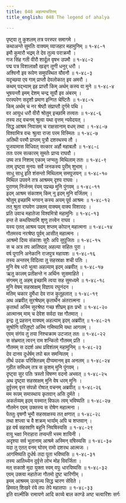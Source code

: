```yaml
---
title: 048 अहल्याचरितम्
title_english: 048 The legend of ahalya

---
```

पृष्ट्वा तु कुशलम् तत्र परस्पर समागमे ।  
कथाअन्ते सुमतिः वाक्यम् व्याजहार महामुनिम् ॥ १-४८-१  
इमौ कुमारौ भद्रम् ते देव तुल्य पराक्रमौ ।  
गज सिंह गती वीरौ शार्दूल वृषभ उपमौ ॥ १-४८-२  
पद्म पत्र विशालाक्षौ खड्ग तूणी धनुर् धरौ ।  
अश्विनौ इव रूपेण समुपस्थित यौवनौ ॥ १-४८-३  
यदृच्छया एव गाम् प्राप्तौ देवलोकात् इव अमरौ ।  
कथम् पद्भ्याम् इह प्राप्तौ किम् अर्थम् कस्य वा मुने ॥ १-४८-४  
भूषयन्तौ इमम् देशम् चन्द्र सूर्यौ इव अंबरम् ।  
परस्परेण सदृशौ प्रमाण इन्गित चेष्टितैः ॥ १-४८-५  
किम् अर्थम् च नर श्रेष्ठौ संप्राप्तौ दुर्गमे पथि ।  
वर आयुध धरौ वीरौ श्रोतुम् इच्छामि तत्त्वतः ॥ १-४८-६  
तस्य तद् वचनम् श्रुत्वा यथा वृत्तम् न्यवेदयत् ।  
सिद्ध आश्रम निवासम् च राक्षसानाम् वधम् तथा । १-४८-७  
विश्वामित्र वचः श्रुत्वा राजा परम विस्मितः ॥ १-४८-७  
अतिथी परमौ प्राप्तम् पुत्रौ दशरथस्य तौ ।  
पूजयामास विधिवत् सत्कार अर्हौ महाबलौ ॥ १-४८-८  
ततः परम सत्कारम् सुमतेः प्राप्य राघवौ ।  
उष्य तत्र निशाम् एकाम् जग्मतुः मिथिलाम् ततः ॥ १-४८-९  
ताम् दृष्ट्वा मुनयः सर्वे जनकस्य पुरीम् शुभाम् ।  
साधु साधु इति शंसन्तो मिथिलाम् समपूजयन् ॥ १-४८-१०  
मिथिल उपवने तत्र आश्रमम् दृश्य राघवः ।  
पुराणम् निर्जनम् रंयम् पप्रच्छ मुनि पुंगवम् ॥ १-४८-११  
इदम् आश्रम संकाशम् किम् नु इदम् मुनि वर्जितम् ।  
श्रोतुम् इच्छामि भगवन् कस्य अयम् पूर्व आश्रमः ॥ १-४८-१२  
तत् श्रुता राघवेण उक्तम् वाक्यम् वाक्य विशारदः ।  
प्रति उवाच महातेजा विश्वमित्रो महामुनिः ॥ १-४८-१३  
हन्त ते कथयिष्यामि शृणु तत्त्वेन राघव ।  
यस्य एतत् आश्रम पदम् शप्तम् कोपान् महात्मना ॥ १-४८-१४  
गौतमस्य नरश्रेष्ठ पूर्वम् आसीत् महात्मनः ।  
आश्रमो दिव्य संकाशः सुरैः अपि सुपूजितः ॥ १-४८-१५  
स च अत्र तप आतिष्ठत् अहल्या सहितः पुरा ।  
वर्ष पूगानि अनेकानि राजपुत्र महायशः ॥ १-४८-१६  
तस्य अन्तरम् विदित्वा तु सहस्राक्षः शची पतिः ।  
मुनि वेष धरो भूत्वा अहल्याम् इदम् अब्रवीत् ॥ १-४८-१७  
ऋतु कालम् प्रतीक्षन्ते न अर्थिनः सुसमाहिते ।  
संगमम् तु अहम् इच्छामि त्वया सह सुमध्यमे ॥ १-४८-१८  
मुनि वेषम् सहस्राक्षम् विज्ञाय रघुनंदन ।  
मतिम् चकार दुर्मेधा देव राज कुतूहलात् ॥ १-४८-१९  
अथ अब्रवीत् सुरश्रेष्ठम् कृतार्थेन अंतरात्मना ।  
कृतार्था अस्मि सुरश्रेष्ठ गच्छ शीघ्रम् इतः प्रभो ॥ १-४८-२०  
आत्मानम् माम् च देवेश सर्वदा रक्ष गौतमात् ।  
इन्द्रः तु प्रहसन् वाक्यम् अहल्याम् इदम् अब्रवीत् ॥ १-४८-२१  
सुश्रोणि परितुष्टो अस्मि गमिष्यामि यथा आगतम् ।  
एवम् संगंय तु तया निश्चक्राम उटजात् ततः ॥ १-४८-२२  
स संभ्रमात् त्वरन् राम शन्कितो गौतमम् प्रति ।  
गौतमम् स ददर्श अथ प्रविशंतम् महामुनिम् ॥ १-४८-२३  
देव दानव दुर्धर्षम् तपो बल समन्वितम् ।  
तीर्थ उदक परिक्लिन्नम् दीप्यमानम् इव अनलम् ॥ १-४८-२४  
गृहीत समिधम् तत्र स कुशम् मुनि पुंगवम् ।  
दृष्ट्वा सुर पतिः त्रस्तो विषण्ण वदनो अभवत् ॥ १-४८-२५  
अथ दृष्ट्वा सहस्राक्षम् मुनि वेष धरम् मुनिः ।  
दुर्वृत्तम् वृत्त संपन्नो रोषात् वचनम् अब्रवीत् ॥ १-४८-२६  
मम रूपम् समास्थाय कृतवान् असि दुर्मते ।  
अकर्तव्यम् इदम् यस्मात् विफलः त्वम् भविष्यति ॥ १-४८-२७  
गौतमेन एवम् उक्तस्य स रोषेण महात्मना ।  
पेततुः वृषणौ भूमौ सहस्राक्षस्य तत् क्षणात् ॥ १-४८-२८  
तथा शप्त्वा च वै शक्रम् भार्याम् अपि च शप्तवान् ।  
इह वर्ष सहस्राणि बहूनि निवषिस्यसि ॥ १-४८-२९  
वायु भक्षा निराहारा तप्यन्ती भस्म शायिनी ।  
अदृश्या सर्व भूतानाम् आश्रमे अस्मिन् वषिस्यसि ॥ १-४८-३०  
यदा तु एतत् वनम् घोरम् रामो दशरथ आत्मजः ।  
आगमिष्यति दुर्धर्षः तदा पूता भविष्यसि ॥ १-४८-३१  
तस्य आतिथ्येन दुर्वृत्ते लोभ मोह विवर्जिता ।  
मत् सकाशे मुदा युक्ता स्वम् वपुः धारयिष्यसि ॥ १-४८-३२  
एवम् उक्त्वा महातेजा गौतमो दुष्ट चारिणीम् ।  
इमम् आश्रमम् उत्सृज्य सिद्ध चारण सेविते ।  
हिमवत् शिखरे रंये तपः तेपे महातपाः ॥ १-४८-३३  
इति वाल्मीकि रामायणे आदि काव्ये बाल काण्डे अष्ट चत्वारिंशः सर्गः